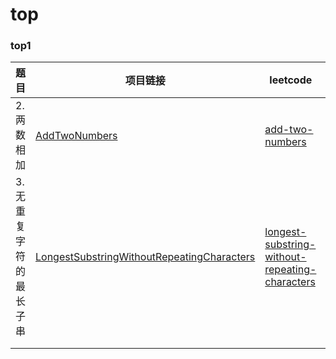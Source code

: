 # top

### top1
| 题目 | 项目链接 | leetcode | 心得 |
|---|---|---|---|
| 2. 两数相加 | [AddTwoNumbers](top1/AddTwoNumbers.java) | [add-two-numbers](https://leetcode-cn.com/problems/add-two-numbers/) |   |
| 3. 无重复字符的最长子串 | [LongestSubstringWithoutRepeatingCharacters](top1/LongestSubstringWithoutRepeatingCharacters.java) | [longest-substring-without-repeating-characters](https://leetcode-cn.com/problems/longest-substring-without-repeating-characters/) |   |
|  | []() | []() |   |
|  |  |  |   |
